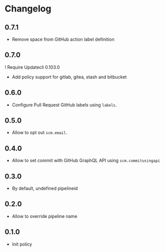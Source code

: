 # Changelog

## 0.7.1

* Remove space from GitHub action label definition

## 0.7.0

! Require Updatecli 0.103.0

* Add policy support for gitlab, gitea, stash and bitbucket

## 0.6.0

* Configure Pull Request GitHub labels using `labels`.

## 0.5.0

* Allow to opt out `scm.email`.

## 0.4.0

* Allow to set commit with GitHub GraphQL API using `scm.commitusingapi`

## 0.3.0

* By default, undefined pipelineid

## 0.2.0

* Allow to override pipeline name

## 0.1.0

* Init policy
